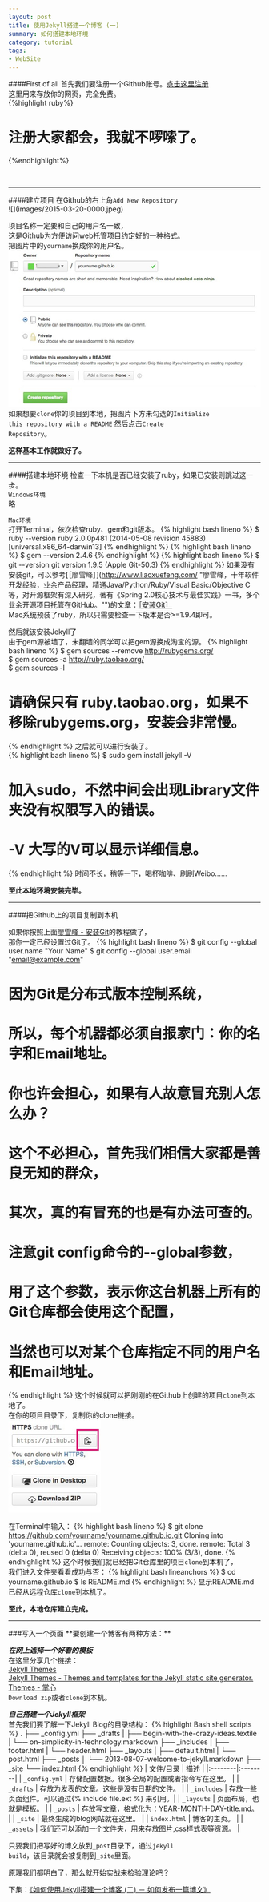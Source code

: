 ```yaml
---
layout: post
title: 使用Jekyll搭建一个博客 (一)
summary: 如何搭建本地环境
category: tutorial
tags:
- WebSite
---
```


####First of all
首先我们要注册一个Github账号。[点击这里注册](https://github.com/join)<br>
这里用来存放你的网页，完全免费。<br>
{%highlight ruby%}
# 注册大家都会，我就不啰嗦了。
{%endhighlight%}

<br>
<hr>
####建立项目
在Github的右上角<code>Add New Repository</code><br>
![](images/2015-03-20-0000.jpeg)

项目名称一定要和自己的用户名一致，<br>
这是Github为方便访问web托管项目约定好的一种格式。<br>
把图片中的<code>yourname</code>换成你的用户名。<br>
![](/images/2015-03-20-0001.jpeg)<br>
如果想要<code>clone</code>你的项目到本地，把图片下方未勾选的<code>Initialize this repository with a README</code>
然后点击<code>Create Repository</code>。

**这样基本工作就做好了。**
<hr>
####搭建本地环境
检查一下本机是否已经安装了ruby，如果已安装则跳过这一步。<br>
<code>Windows环境</code><br>
略<br>

<code>Mac环境</code><br>
打开Terminal，依次检查ruby、gem和git版本。
{% highlight bash lineno %}
$ ruby --version
ruby 2.0.0p481 (2014-05-08 revision 45883) [universal.x86_64-darwin13]
{% endhighlight %}
{% highlight bash lineno %}
$ gem --version
2.4.6
{% endhighlight %}
{% highlight bash lineno %}
$ git --version
git version 1.9.5 (Apple Git-50.3)
{% endhighlight %}
如果没有安装git，可以参考[［廖雪峰］](http://www.liaoxuefeng.com/ "廖雪峰，十年软件开发经验，业余产品经理，精通Java/Python/Ruby/Visual Basic/Objective C等，对开源框架有深入研究，著有《Spring 2.0核心技术与最佳实践》一书，多个业余开源项目托管在GitHub。"")的文章：[［安装Git］](http://www.liaoxuefeng.com/wiki/0013739516305929606dd18361248578c67b8067c8c017b000/00137396287703354d8c6c01c904c7d9ff056ae23da865a000)<br>
Mac系统预装了ruby，所以只需要检查一下版本是否>=1.9.4即可。

然后就该安装Jekyll了<br>
由于gem源被墙了，未翻墙的同学可以把gem源换成淘宝的源。
{% highlight bash lineno %}
$ gem sources --remove http://rubygems.org/  
$ gem sources -a http://ruby.taobao.org/  
$ gem sources -l 
# 请确保只有 ruby.taobao.org，如果不移除rubygems.org，安装会非常慢。
{% endhighlight %}
之后就可以进行安装了。<br>
{% highlight bash lineno %}
$ sudo gem install jekyll -V
# 加入sudo，不然中间会出现Library文件夹没有权限写入的错误。
# -V 大写的V可以显示详细信息。
{% endhighlight %}
时间不长，稍等一下，喝杯咖啡、刷刷Weibo……

**至此本地环境安装完毕。**
<hr>
####把Github上的项目复制到本机

如果你按照上面[廖雪峰 - 安装Git](http://www.liaoxuefeng.com/wiki/0013739516305929606dd18361248578c67b8067c8c017b000/00137396287703354d8c6c01c904c7d9ff056ae23da865a000)的教程做了，<br>
那你一定已经设置过Git了。
{% highlight bash lineno %}
$ git config --global user.name "Your Name"
$ git config --global user.email "email@example.com"
# 因为Git是分布式版本控制系统，
# 所以，每个机器都必须自报家门：你的名字和Email地址。
# 你也许会担心，如果有人故意冒充别人怎么办？
# 这个不必担心，首先我们相信大家都是善良无知的群众，
# 其次，真的有冒充的也是有办法可查的。
# 注意git config命令的--global参数，
# 用了这个参数，表示你这台机器上所有的Git仓库都会使用这个配置，
# 当然也可以对某个仓库指定不同的用户名和Email地址。
{% endhighlight %}
这个时候就可以把刚刚的在Github上创建的项目<code>clone</code>到本地了。<br>
在你的项目目录下，复制你的clone链接。<br>
![](/images/2015-03-20-0002.jpeg)

在Terminal中输入：
{% highlight bash lineno %}
$ git clone https://github.com/yourname/yourname.github.io.git
Cloning into 'yourname.github.io'...
remote: Counting objects: 3, done.
remote: Total 3 (delta 0), reused 0 (delta 0)
Receiving objects: 100% (3/3), done.
{% endhighlight %}
这个时候我们就已经把Git仓库里的项目<code>clone</code>到本机了，<br>
我们进入文件夹看看成功与否：
{% highlight bash lineanchors %}
$ cd yourname.github.io
$ ls
README.md
{% endhighlight %}
显示README.md已经从远程仓库<code>clone</code>到本机了。

**至此，本地仓库建立完成。**
<hr>
###写入一个页面
**要创建一个博客有两种方法：**

***在网上选择一个好看的模板***<br>
在这里分享几个链接：<br>
[Jekyll Themes](http://jekyllthemes.org/)<br>
[Jekyll Themes - Themes and templates for the Jekyll static site generator.](http://www.jekyllthemes.net/)<br>
[Themes - 掌心](http://www.zhanxin.info/themes.html)<br>
<code>Download zip</code>或者<code>clone</code>到本机。

***自己搭建一个Jekyll框架***<br>
首先我们要了解一下Jekyll Blog的目录结构：
{% highlight Bash shell scripts %}
.
├── _config.yml
├── _drafts
|   ├── begin-with-the-crazy-ideas.textile
|   └── on-simplicity-in-technology.markdown
├── _includes
|   ├── footer.html
|   └── header.html
├── _layouts
|   ├── default.html
|   └── post.html
├── _posts
│   └── 2013-08-07-welcome-to-jekyll.markdown
├── _site
└── index.html
{% endhighlight %}
| 文件/目录 | 描述 |
|:--------|:--------|
| <code>_config.yml</code> | 存储配置数据。很多全局的配置或者指令写在这里。 |
| <code>_drafts</code> | 存放为发表的文章。这些是没有日期的文件。 |
| <code>_includes</code> | 存放一些页面组件。可以通过&#123;&#37; include file.ext &#37;&#125; 来引用。|
| <code>_layouts</code> | 页面布局，也就是模板。 |
| <code>_posts</code> | 存放写文章，格式化为：YEAR-MONTH-DAY-title.md。 |
| <code>_site</code> | 最终生成的blog网站就在这里。 |
| <code>index.html</code> | 博客的主页。 |
| <code>_assets</code> | 我们还可以添加一个文件夹，用来存放图片,css样式表等资源。 |

只要我们把写好的博文放到<code>_post</code>目录下，通过<code>jekyll build</code>，该目录就会被复制到<code>_site</code>里面。

原理我们都明白了，那么就开始实战来检验理论吧？

下集：[《如何使用Jekyll搭建一个博客 (二) － 如何发布一篇博文》](tutorial/2015/03/20/how-to-post-a-blog.html)


